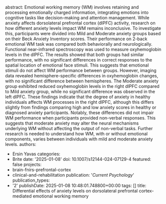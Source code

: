 abstract: Emotional working memory (WM) involves retaining and processing emotionally
  charged information, integrating emotions into cognitive tasks like decision-making
  and attention management. While anxiety affects dorsolateral prefrontal cortex (dlPFC)
  activity, research on how different anxiety levels impact WM remains inconclusive.
  To investigate this, participants were divided into Mild and Moderate anxiety groups
  based on their Beck Anxiety Inventory scores. Their performance on 2-back emotional
  WM task was compared both behaviorally and neurologically. Functional near-infrared
  spectroscopy was used to measure oxyhemoglobin levels in the dlPFC. The results
  showed that both groups had similar performance, with no significant differences
  in correct responses to the spatial location of emotional face stimuli. This suggests
  that emotional stimuli do not affect WM performance between groups. However, imaging
  data revealed hemisphere-specific differences in oxyhemoglobin changes, with no
  significant difference between hemispheres. The Moderate anxiety group exhibited
  reduced oxyhemoglobin levels in the right dlPFC compared to Mild anxiety group,
  while no significant difference was observed in the left dlPFC. These findings indicate
  that the degree of anxiety in healthy individuals affects WM processes in the right
  dlPFC, although this differs slightly from findings comparing high and low anxiety
  scores in healthy or diagnosed anxiety participants. Notably, these differences
  did not impair WM performance when participants provided non-verbal responses. This
  suggests that moderate anxiety may alter the neural mechanisms underlying WM without
  affecting the output of non-verbal tasks. Further research is needed to understand
  how WM, with or without emotional components, varies between individuals with mild
  and moderate anxiety levels.
authors:
- Ersin Yavas
categories:
- Brite
date: '2025-01-08'
doi: 10.1007/s12144-024-07129-4
featured: false
projects:
- brain-fnirs-prefrontal-cortex
- clinical-and-rehabilitation
publication: '*Current Psychology*'
publication_types:
- '2'
publishDate: 2025-01-08 10:48:01.748800+00:00
tags: []
title: Differential effects of anxiety levels on dorsolateral prefrontal cortex-mediated
  emotional working memory
